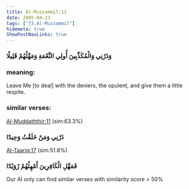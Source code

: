 ```yaml
---
title: Al-Muzzammil:11
date: 2005-04-23
tags: ["73.Al-Muzzammil"]
hidemeta: true 
ShowPostNavLinks: true 
---
```

### وَذَرْنِي وَالْمُكَذِّبِينَ أُولِي النَّعْمَةِ وَمَهِّلْهُمْ قَلِيلًا
### meaning: 
Leave Me [to deal] with the deniers, the opulent, and give them a little respite.
### similar verses: 

[Al-Muddaththir:11](/74/11) (sim:63.3%)

### ذَرْنِي وَمَنْ خَلَقْتُ وَحِيدًا

[At-Taariq:17](/86/17) (sim:51.8%)

### فَمَهِّلِ الْكَافِرِينَ أَمْهِلْهُمْ رُوَيْدًا

Our AI only can find similar verses with similarity score > 50% 


